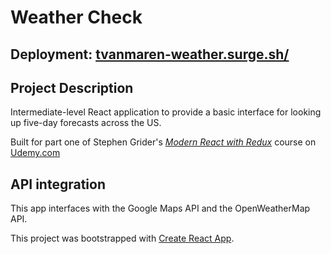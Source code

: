 # Weather Check

## Deployment: [tvanmaren-weather.surge.sh/](http://tvanmaren-weather.surge.sh/)

## Project Description

Intermediate-level React application to provide a basic interface for looking up five-day forecasts across the US.

Built for part one of Stephen Grider's *[Modern React with Redux](http://udemy.com/react-redux)* course on [Udemy.com](http://udemy.com/)

## API integration

This app interfaces with the Google Maps API and the OpenWeatherMap API.

This project was bootstrapped with [Create React App](https://github.com/facebookincubator/create-react-app).
